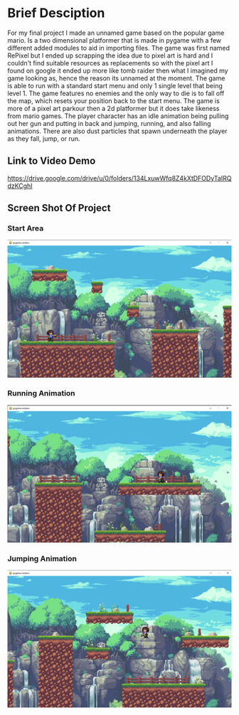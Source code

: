 # Brief Desciption
For my final project I made an unnamed game based on the popular game mario. Is a two dimensional platformer that is made in pygame with a few different added modules to aid in importing files. The game was first named RePixel but I ended up scrapping the idea due to pixel art is hard and I couldn't find suitable resources as replacements so with the pixel art I found on google it ended up more like tomb raider then what I imagined my game looking as, hence the reason its unnamed at the moment. The game is able to run with a standard start menu and only 1 single level that being level 1. The game features no enemies and the only way to die is to fall off the map, which resets your position back to the start menu. The game is more of a pixel art parkour then a 2d platformer but it does take likeness from mario games. The player character has an idle animation being pulling out her gun and putting in back and jumping, running, and also falling animations. There are also dust particles that spawn underneath the player as they fall, jump, or run. 

## Link to Video Demo
https://drive.google.com/drive/u/0/folders/134LxuwWfq8Z4kXtDFODyTaIRQdzKCghI

## Screen Shot Of Project
### Start Area
![1](ss/1.png)
### Running Animation
![1](ss/2.png)
### Jumping Animation
![1](ss/3.png)
